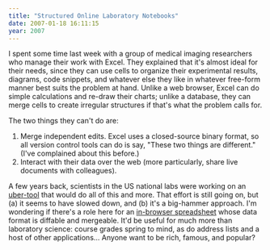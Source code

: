 ```yaml
---
title: "Structured Online Laboratory Notebooks"
date: 2007-01-18 16:11:15
year: 2007
---
```

I spent some time last week with a group of medical imaging researchers who manage their work with Excel.  They explained that it's almost ideal for their needs, since they can use cells to organize their experimental results, diagrams, code snippets, and whatever else they like in whatever free-form manner best suits the problem at hand.  Unlike a web browser, Excel can do simple calculations and re-draw their charts; unlike a database, they can merge cells to create irregular structures if that's what the problem calls for.

The two things they can't do are:
<ol>
  <li>Merge independent edits.  Excel uses a closed-source binary format, so all version control tools can do is say, "These two things are different."  (I've complained about this before.)</li>
  <li>Interact with their data over the web (more particularly, share live documents with colleagues).</li>
</ol>
A few years back, scientists in the US national labs were working on an <a href="http://collaboratory.emsl.pnl.gov">uber-tool</a> that would do all of this and more.  That effort is still going on, but (a) it seems to have slowed down, and (b) it's a big-hammer approach.  I'm wondering if there's a role here for an <a href="http://www.google.com/googlespreadsheets/tour1.html">in-browser spreadsheet</a> whose data format is diffable and mergeable.  It'd be useful for much more than laboratory science: course grades spring to mind, as do address lists and a host of other applications…  Anyone want to be rich, famous, and popular?
